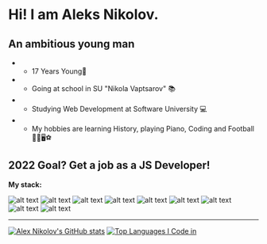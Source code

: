 # Hi! I am Aleks Nikolov.

## An ambitious young man

* - 17 Years Young👦 
* - Going at school in SU "Nikola Vaptsarov" 📚
* - Studying Web Development at Software University 💻
* - My hobbies are learning History, playing Piano, Coding and Football🗿🎹🖥⚽

## 2022 Goal? Get a job as a JS Developer!

**My stack:**

![alt text](https://img.icons8.com/color/48/000000/javascript--v1.png)
![alt text](https://img.icons8.com/color/48/000000/express.png)
![alt text](https://img.icons8.com/fluency/48/000000/node-js.png)
![alt text](https://img.icons8.com/color/48/000000/mongodb.png)
![alt text](https://img.icons8.com/color/48/000000/html-5--v1.png)
![alt text](https://img.icons8.com/color/48/000000/css3.png)
![alt text](https://img.icons8.com/color/48/000000/firebase.png)
![alt text](https://img.icons8.com/color/48/000000/typescript.png)
![alt text](https://img.icons8.com/color/48/000000/angularjs.png)

___

[![Alex Nikolov's GitHub stats](https://github-readme-stats.vercel.app/api?username=AlexNikolov2)](https://github.com/anuraghazra/github-readme-stats)
[![Top Languages I Code in](https://github-readme-stats.vercel.app/api/top-langs/?username=AlexNikolov2)](https://github.com/anuraghazra/github-readme-stats)
